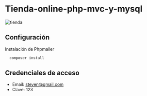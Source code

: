 # Tienda-online-php-mvc-y-mysql

![tienda](https://github.com/AlexanderSTDev/Proyecto-Grado/assets/71534078/13df062f-c63d-4ca7-9437-d1bcc5acf4a9)

## Configuración

Instalación de Phpmailer

```bash
  composer install
```

## Credenciales de acceso

- Email: steven@gmail.com
- Clave: 123
